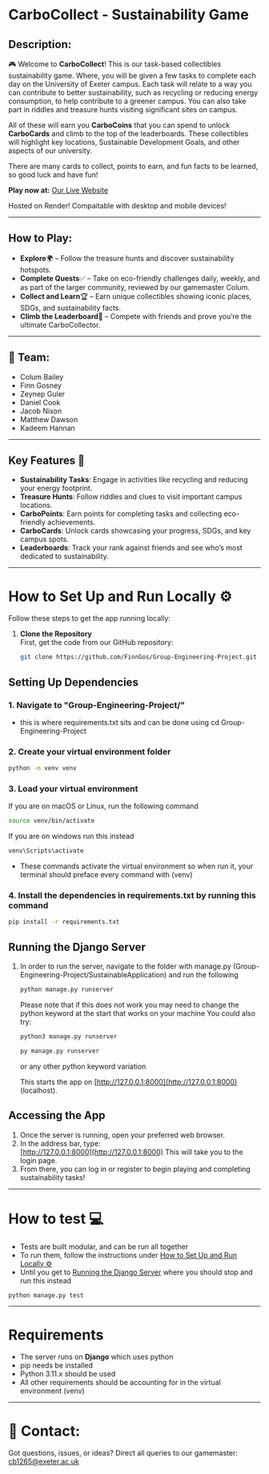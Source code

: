 # CarboCollect - Sustainability Game

## Description:
🎮 Welcome to **CarboCollect**! This is our task-based collectibles sustainability game. Where, you will be given a few tasks to complete each day on the University of Exeter campus. Each task will relate to a way you can contribute to better sustainability, such as recycling or reducing energy consumption, to help contribute to a greener campus. You can also take part in riddles and treasure hunts visiting significant sites on campus.

All of these will earn you **CarboCoins** that you can spend to unlock **CarboCards** and climb to the top of the leaderboards. These collectibles will highlight key locations, Sustainable Development Goals, and other aspects of our university.

There are many cards to collect, points to earn, and fun facts to be learned, so good luck and have fun!  

**Play now at:** [Our Live Website](https://group-engineering-project.onrender.com/)

Hosted on Render! Compaitable with desktop and mobile devices!

---

## How to Play:
- **Explore**🌍 – Follow the treasure hunts and discover sustainability hotspots.
- **Complete Quests**✅ – Take on eco-friendly challenges daily, weekly, and as part of the larger community, reviewed by our gamemaster Colum.
- **Collect and Learn**🏆 – Earn unique collectibles showing iconic places, SDGs, and sustainability facts.
- **Climb the Leaderboard**🚀 – Compete with friends and prove you’re the ultimate CarboCollector.

---

## 🎨 Team:
- Colum Bailey
- Finn Gosney
- Zeynep Guler
- Daniel Cook
- Jacob Nixon
- Matthew Dawson
- Kadeem Hannan

---

## Key Features 🌟
- **Sustainability Tasks**: Engage in activities like recycling and reducing your energy footprint.
- **Treasure Hunts**: Follow riddles and clues to visit important campus locations.
- **CarboPoints**: Earn points for completing tasks and collecting eco-friendly achievements.
- **CarboCards**: Unlock cards showcasing your progress, SDGs, and key campus spots.
- **Leaderboards**: Track your rank against friends and see who’s most dedicated to sustainability.

---

# How to Set Up and Run Locally ⚙️

Follow these steps to get the app running locally:

1. **Clone the Repository**  
   First, get the code from our GitHub repository:
   ```bash
   git clone https://github.com/FinnGos/Group-Engineering-Project.git
	```


## Setting Up Dependencies 
### 1. **Navigate to "Group-Engineering-Project/"**
 - this is where requirements.txt sits and can be done using cd Group-Engineering-Project

### 2. Create your virtual environment folder
```bash 
python -m venv venv
```

### 3. Load your virtual environment
If you are on macOS or Linux, run the following command 
```bash 
source venv/bin/activate
```
If you are on windows run this instead 
```Powershell 
venv\Scripts\activate
```
- These commands activate the virtual environment so when run it, your terminal should preface every command with (venv)

### 4. Install the dependencies in requirements.txt by running this command 
```bash
pip install -r requirements.txt
```


## Running the Django Server
1. In order to run the server, navigate to the folder with manage.py (Group-Engineering-Project/SustainableApplication)
	and run the following 
	```bash 
	python manage.py runserver
	```
	Please note that if this does not work you may need to change the python keyword at the start that works on your machine
	You could also try:
	```bash 
	python3 manage.py runserver
	```
 	```bash 
	py manage.py runserver
	```
  	or any other python keyword variation

	This starts the app on [http://127.0.0.1:8000](http://127.0.0.1:8000) (localhost).
	
## Accessing the App 
1. Once the server is running, open your preferred web browser.
2. In the address bar, type:  
    [http://127.0.0.1:8000](http://127.0.0.1:8000)
   This will take you to the login page.
3.  From there, you can log in or register to begin playing and completing sustainability tasks!

---
# How to test 💻

- Tests are built modular, and can be run all together
- To run them, follow the instructions under [How to Set Up and Run Locally ⚙️](#how-to-set-up-and-run-locally-⚙️)
- Until you get to [Running the Django Server](##running-the-django-server) where you should stop and run this instead

```bash 
python manage.py test
```
---
# Requirements
- The server runs on **Django** which uses python
- pip needs be installed
- Python 3.11.x should be used
- All other requirements should be accounting for in the virtual environment (venv)
---

# 📩 Contact:
Got questions, issues, or ideas? Direct all queries to our gamemaster: [cb1265@exeter.ac.uk](mailto:cb1265@exeter.ac.uk)
